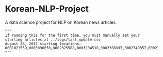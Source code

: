 # Korean-NLP-Project
A data science project for NLP on Korean news articles.


    """
    If running this for the first time, you must manually set your starting articles at ../logs/last_update.csv
    August 28, 2017 starting locations:
    0001021559,0003090650,0002325588,0003204518,0003308837,0002749357,0002377630,0002814127,0002849056,0000230142
    """
